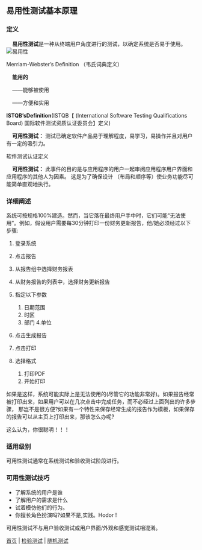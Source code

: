 ## 易用性测试基本原理

### 定义
&nbsp;&nbsp;&nbsp;
**易用性测试**是一种从终端用户角度进行的测试，以确定系统是否易于使用。
![易用性](https://mmbiz.qlogo.cn/mmbiz_jpg/4iaE7bB4HCje2fnicbcic0HbURYNBj556pqPq83lqWPM3PiaLGgMBH9hT7nr85gmy7licbDMcxCfXYgoBiawLU28MK4A/0?wx_fmt=jpeg)

Merriam-Webster’s Definition （韦氏词典定义）


&nbsp;&nbsp;&nbsp;&nbsp;**能用的**

&nbsp;&nbsp;&nbsp;&nbsp;——能够被使用

&nbsp;&nbsp;&nbsp;&nbsp;——方便和实用
	
**ISTQB’sDefinition**(ISTQB【 (International Software Testing Qualifications Board) 国际软件测试资质认证委员会】定义)

&nbsp;&nbsp;&nbsp;&nbsp;**可用性测试：** 测试已确定软件产品易于理解程度，易学习，易操作并且对用户有一定的吸引力。

软件测试认证定义

&nbsp;&nbsp;&nbsp;&nbsp;**可用性测试：** 此事件的目的是与应用程序的用户一起审阅应用程序用户界面和应用程序的其他人为因素。 这是为了确保设计
（布局和顺序等）使业务功能尽可能简单直观地执行。

### 详细阐述

系统可按规格100%建造。然而，当它落在最终用户手中时，它们可能“无法使用”。例如，假设用户需要每30分钟打印一份财务更新报告，他/她必须经过以下步骤:

1. 登录系统
2. 点击报告
3. 从报告组中选择财务报表
4. 从财务报告的列表中，选择财务更新报告
5. 指定以下参数
    
    1. 日期范围
    2. 时区
    3. 部门 
    4.单位
  
6. 点击生成报告
7. 点击打印
8. 选择格式

    1. 打印PDF
    2. 开始打印
  
如果是这样，系统可能实际上是无法使用的(尽管它的功能非常好)。如果报告经常被打印出来，如果用户可以在几次点击中完成任务，而不必经过上面列出的许多步骤，
那岂不是很方便?如果有一个特性来保存经常生成的报告作为模板，如果保存的报告可以从主页上打印出来，那该怎么办呢?

这么认为，你很聪明！！！

### 适用级别

可用性测试通常在系统测试和验收测试阶段进行。

### 可用性测试技巧

* 了解系统的用户是谁
* 了解用户的需求是什么
* 试着模仿他们的行为。
* 你擅长角色扮演吗?如果不是,实践。Hodor !

可用性测试不与用户验收测试或用户界面/外观和感觉测试相混淆。

[首页](index.md)  |  [检验测试]()  |  [随机测试]() 






  
